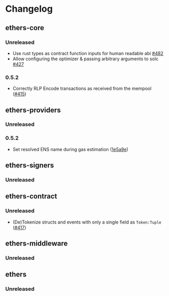 # Changelog

## ethers-core

### Unreleased

* Use rust types as contract function inputs for human readable abi [#482](https://github.com/gakonst/ethers-rs/pull/482)
* Allow configuring the optimizer & passing arbitrary arguments to solc [#427](https://github.com/gakonst/ethers-rs/pull/427)

### 0.5.2
* Correctly RLP Encode transactions as received from the mempool ([#415](https://github.com/gakonst/ethers-rs/pull/415))

## ethers-providers

### Unreleased

### 0.5.2
* Set resolved ENS name during gas estimation ([1e5a9e](https://github.com/gakonst/ethers-rs/commit/1e5a9efb3c678eecd43d5c341b4932da35445831))

## ethers-signers

### Unreleased

## ethers-contract

### Unreleased
* (De)Tokenize structs and events with only a single field as `Token:Tuple` ([#417](https://github.com/gakonst/ethers-rs/pull/417))

## ethers-middleware

### Unreleased

## ethers

### Unreleased
